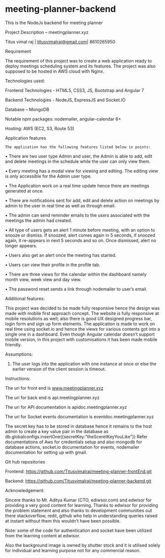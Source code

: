 # meeting-planner-backend
This is the NodeJs backend for meeting planner

Project Description – meetingplanner.xyz

Titus vimal raj | titusvimalraj@gmail.com| 8610265950

Requirement

The requirement of this project was to create a web application ready to deploy meetings scheduling system and its features. The project was also supposed to be hosted in AWS cloud with Nginx.

Technologies used:

Frontend Technologies - HTML5, CSS3, JS, Bootstrap and Angular 7

Backend Technologies - NodeJS, ExpressJS and Socket.IO

Database – MongoDB

Notable npm packages: nodemailer, angular-calendar 6+

Hosting: AWS (EC2, S3, Route 53)

Application features

	The application has the following features listed below in points:
  
•	There are two user type Admin and user, the Admin is able to add, edit and delete meetings in the schedule while the user can only view them.

•	Every meeting has a modal view for viewing and editing. The editing view is only accessible for the Admin user type.

•	The Application work on a real time update hence there are meetings generated at once.

•	There are notifications sent for add, edit and delete action on meetings by admin to the user in real time as well as through email.

•	The admin can send reminder emails to the users associated with the meetings the admin had created.

•	All type of users gets an alert 1 minute before meeting, with an option to snooze or dismiss. If snoozed, alert comes again in 5 seconds, if snoozed again, it re-appears in next 5 seconds and so on. Once dismissed, alert no longer appears.

•	Users also get an alert once the meeting has started.

•	Users can view their profile in the profile tab.

•	There are three views for the calendar within the dashboard namely month view, week view and day view.

•	The password reset sends a link through nodemailer to user’s email.

Additional features:

This project was decided to be made fully responsive hence the design was made with mobile first approach concept. 
The website is fully responsive at mobile resolutions as well; also there is good UX designed progress bar, login form and sign up form elements.
The application is made to work on real time using socket.io and hence the views for various contents got into a single one in a dashboard. 
Even though Angular calendar doesn’t support mobile version, in this project with customisations it has been made mobile friendly.


Assumptions:

1.	The user logs into the application with one instance at once or else the earlier version of the client session is timeout.


Instructions:

The uri for front end is www.meetingplanner.xyz

The uri for back end is api.meetingplanner.xyz 

The uri for API documentation is apidoc.meetingplanner.xyz 

The uri for Socket events documentation is eventdoc.meetingplanner.xyz


The secret key has to be stored in database hence it remains to the host admin to create a key value pair in the database as db.globalconfigs.insertOne({secretKey:”theSceretKeyYouLike”})
Refer documentations of Aws for credentials setup and also mongodb for database actions, socket.io documentation for events, nodemailer documentation for setting up with gmail.

Git hub repositories

Frontend: https://github.com/Titusvimalraj/meeting-planner-frontEnd.git

Backend: https://github.com/Titusvimalraj/meeting-planner-backend.git

Acknowledgement:

Sincere thanks to Mr. Aditya Kumar (CTO, ediwsor.com) and edwisor for providing a very good content for learning. Thanks to edwisor for providing the problem statement and also thanks to development communities out there stackoverflow, redit, github who help in understanding queries raised at instant without them this wouldn’t have been possible.

Note: some of the code for authentication and socket have been utilized from the learning content at edwisor.

Also the background image is owned by shutter stock and it is utilised solely for individual and learning purpose not for any commercial reason.

